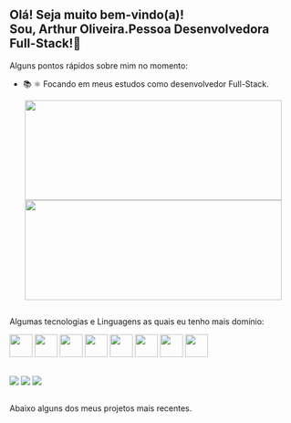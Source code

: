 ## Olá! Seja muito bem-vindo(a)! <br> Sou, Arthur Oliveira.Pessoa Desenvolvedora Full-Stack!👋

Alguns pontos rápidos sobre mim no momento:

- 📚 ⚛️ Focando em meus estudos como desenvolvedor Full-Stack.

<div align="center">
  <a href="https://github.com/Arthores">
  <img height="175em" width="450em" src="https://github-readme-stats.vercel.app/api?username=Arthores&show_icons=true&theme=slateorange&include_all_commits=true&count_private=true"/>
  <img height="175em" width="450em" src="https://github-readme-stats.vercel.app/api/top-langs/?username=Arthores&layout=compact&langs_count=7&theme=slateorange"/>
</div>
  <a/>
  
  ##
  Algumas tecnologias e Linguagens as quais eu tenho mais domínio:
  <div display: inline-block>
    <img aling: center height="40" width="40" src="https://cdn.jsdelivr.net/gh/devicons/devicon/icons/react/react-original.svg" />
    <img aling: center height="40" width="40" src="https://cdn.jsdelivr.net/gh/devicons/devicon/icons/javascript/javascript-plain.svg" />
    <img aling: center height="40" width="40" src="https://cdn.jsdelivr.net/gh/devicons/devicon/icons/html5/html5-plain-wordmark.svg" />
    <img aling: center height="40" width="40" src="https://cdn.jsdelivr.net/gh/devicons/devicon/icons/css3/css3-plain-wordmark.svg" />
    <img aling: center height="40" width="40" src="https://cdn.jsdelivr.net/gh/devicons/devicon/icons/nodejs/nodejs-original-wordmark.svg" />
    <img aling: center height="40" width="40" src="https://cdn.jsdelivr.net/gh/devicons/devicon/icons/typescript/typescript-plain.svg" />
    <img aling: center height="40" width="40" src="https://cdn.jsdelivr.net/gh/devicons/devicon/icons/docker/docker-plain.svg" />
    <img aling: center height="40" width="40" src="https://cdn.jsdelivr.net/gh/devicons/devicon/icons/mysql/mysql-original-wordmark.svg" />
  </div>
  
  ##
  
  <div display: inline-block>
    <a href="mailto:arthurolis41@gmail.com" ><img src="https://img.shields.io/badge/Gmail-D14836?style=for-the-badge&logo=gmail&logoColor=white" /></a>
    <a href="https://www.linkedin.com/in/arthur-oliver/" ><img src="https://img.shields.io/badge/LinkedIn-0077B5?style=for-the-badge&logo=linkedin&logoColor=white" /></a>
    <a href="https://instagram.com/harthuroli" ><img src="https://img.shields.io/badge/Instagram-E4405F?style=for-the-badge&logo=instagram&logoColor=white" /></a>
  </div>

  ##
  
  Abaixo alguns dos meus projetos mais recentes.
